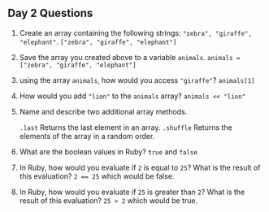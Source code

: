 ## Day 2 Questions

1. Create an array containing the following strings: `"zebra", "giraffe", "elephant"`.
`["zebra", "giraffe", "elephant"]`

2. Save the array you created above to a variable `animals`.
`animals = ["zebra", "giraffe", "elephant"]`

3. using the array `animals`, how would you access `"giraffe"`?
`animals[1]`

4. How would you add `"lion"` to the `animals` array?
`animals << "lion"`

5. Name and describe two additional array methods.

   `.last` Returns the last element in an array.
`.shuffle` Returns the elements of the array in a random order.

6. What are the boolean values in Ruby?
   `true` and `false`

7. In Ruby, how would you evaluate if `2` is equal to `25`? What is the result of this evaluation?
`2 == 25` which would be false.

8. In Ruby, how would you evaluate if `25` is greater than `2`? What is the result of this evaluation?
`25 > 2` which would be true.
